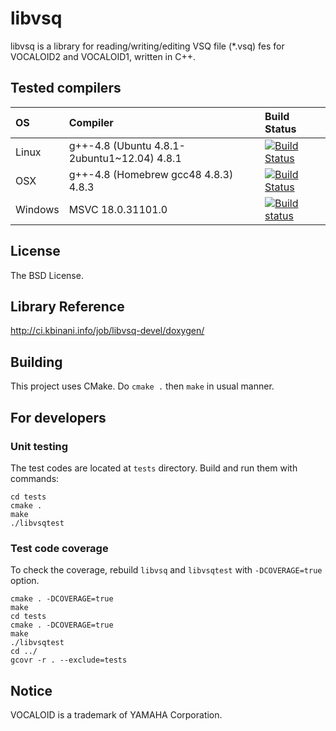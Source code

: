 # libvsq

libvsq is a library for reading/writing/editing VSQ file (*.vsq) fes for VOCALOID2 and VOCALOID1, written in C++.

## Tested compilers

 OS     | Compiler                                   | Build Status
:-------|:-------------------------------------------|:--------------------------------------------------------------------------------------------------------------------------------------------------------------------
 Linux  | g++-4.8 (Ubuntu 4.8.1-2ubuntu1~12.04) 4.8.1| [![Build Status](https://travis-ci.org/kbinani/libvsq.svg)](https://travis-ci.org/kbinani/libvsq)
 OSX    | g++-4.8 (Homebrew gcc48 4.8.3) 4.8.3       | [![Build Status](https://travis-ci.org/kbinani/libvsq.svg)](https://travis-ci.org/kbinani/libvsq)
 Windows| MSVC 18.0.31101.0                          | [![Build status](https://ci.appveyor.com/api/projects/status/2ye0j0o9t2tb6sua/branch/master?svg=true)](https://ci.appveyor.com/project/kbinani/libvsq/branch/master)

## License

The BSD License.

## Library Reference

http://ci.kbinani.info/job/libvsq-devel/doxygen/

## Building

This project uses CMake. Do `cmake .` then `make` in usual manner.

## For developers

### Unit testing

The test codes are located at `tests` directory.
Build and run them with commands:
```
cd tests
cmake .
make
./libvsqtest
```

### Test code coverage

To check the coverage, rebuild `libvsq` and `libvsqtest` with `-DCOVERAGE=true` option.
```
cmake . -DCOVERAGE=true
make
cd tests
cmake . -DCOVERAGE=true
make
./libvsqtest
cd ../
gcovr -r . --exclude=tests
```

## Notice

VOCALOID is a trademark of YAMAHA Corporation.
